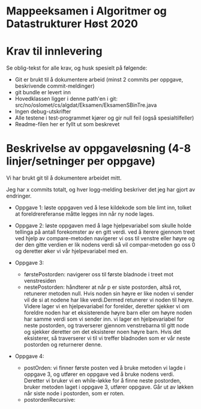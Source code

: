 # Mappeeksamen i Algoritmer og Datastrukturer Høst 2020

# Krav til innlevering

Se oblig-tekst for alle krav, og husk spesielt på følgende:

* Git er brukt til å dokumentere arbeid (minst 2 commits per oppgave, beskrivende commit-meldinger)	
* git bundle er levert inn
* Hovedklassen ligger i denne path'en i git: src/no/oslomet/cs/algdat/Eksamen/EksamenSBinTre.java
* Ingen debug-utskrifter
* Alle testene i test-programmet kjører og gir null feil (også spesialtilfeller)
* Readme-filen her er fyllt ut som beskrevet

# Beskrivelse av oppgaveløsning (4-8 linjer/setninger per oppgave)
Vi har brukt git til å dokumentere arbeidet mitt. 

Jeg har x commits totalt, og hver logg-melding beskriver det jeg har gjort av endringer.

* Oppgave 1: løste oppgaven ved å lese kildekode som ble limt inn, tolket at foreldrereferanse måtte legges inn når ny node lages.

* Oppgave 2: løste oppgaven med å lage hjelpevariabel som skulle holde tellinga på antall forekomster av en gitt verdi. 
ved å iterere gjennom treet ved hjelp av compare-metoden navigerer vi oss til venstre eller høyre og der den gitte verdien er lik nodens verdi så vil compar-metoden go oss 0 og deretter øker vi vår hjelpevariabel med en.

* Oppgave 3:
    - førstePostorden: navigerer oss til første bladnode i treet mot venstresiden
    - nestePostorden: håndterer at når p er siste postorden, altså rot, retunerer metoden null. Hvis noden sin høyre er like noden vi sender vil de si at nodene har like verdi.Dermed retunerer vi noden til høyre.
    Videre lager vi en hjelpevariabel for forelder, deretter sjekker vi om foreldre noden har et eksisterende høyre barn eller om høyre noden har samme verdi som vi sender inn. vi lager en hjelpevariabel for neste postorden, og traverserer gjennom venstrebarna til gitt node og sjekker deretter om det eksisterer noen høyre barn. Hvis det eksisterer, så traverserer vi til vi treffer bladnoden som er vår neste postorden og returnerer denne.
    
* Oppgave 4:
    - postOrden: vi finner første posten ved å bruke metoden vi lagde i oppgave 3, og utfører en oppgave ved å bruke nodens verdi. Deretter vi bruker vi en while-løkke for å finne neste postorden, bruker metoden laget i oppgave 3, utfører oppgave. Går ut av løkken når siste node i postorden, som er roten.
    - postordenRecursive: 